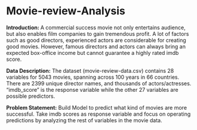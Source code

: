 # Movie-review-Analysis

<b>Introduction: </b>
A commercial success movie not only entertains audience, but also enables film companies to gain tremendous profit. A lot of factors such as good directors, experienced actors are considerable for creating good movies. However, famous directors and actors can always bring an expected box-office income but cannot guarantee a highly rated imdb score.

<b>Data Description:</b>
The dataset (movie-review-data.csv) contains 28 variables for 5043 movies, spanning across 100 years in 66 countries. There are 2399 unique director names, and thousands of actors/actresses. “imdb_score” is the response variable while the other 27 variables are possible predictors.

<b>Problem Statement:</b>
Build Model to predict what kind of movies are more successful.
Take imdb scores as response variable and focus on operating predictions by analyzing the rest of variables in the movie data. 

